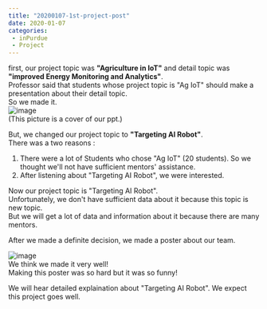 ```yaml
---
title: "20200107-1st-project-post"
date: 2020-01-07 
categories: 
 - inPurdue
 - Project
---
```

first, our project topic was **"Agriculture in IoT"** and detail topic was **"improved Energy Monitoring and Analytics"**.  
Professor said that students whose project topic is "Ag IoT" should make a presentation about their detail topic.  
So we made it.  
![image](https://user-images.githubusercontent.com/33623136/71860760-6ecb4900-3137-11ea-8096-118e25f7f53d.png)  
(This picture is a cover of our ppt.)    

But, we changed our project topic to **"Targeting AI Robot"**.  
There was a two reasons :  
  1. There were a lot of Students who chose "Ag IoT" (20 students). So we thought we'll not have sufficient mentors' assistance.  
  1. After listening about "Targeting AI Robot", we were interested.    
  
Now our project topic is "Targeting AI Robot".  
Unfortunately, we don't have sufficient data about it because this topic is new topic.  
But we will get a lot of data and information about it because there are many mentors.    

After we made a definite decision, we made a poster about our team.  

![image](https://user-images.githubusercontent.com/33623136/71861741-b99a9000-313a-11ea-8194-3ecf388bf14e.png)  
We think we made it very well!  
Making this poster was so hard but it was so funny!    

We will hear detailed explaination about "Targeting AI Robot".
We expect this project goes well.  

